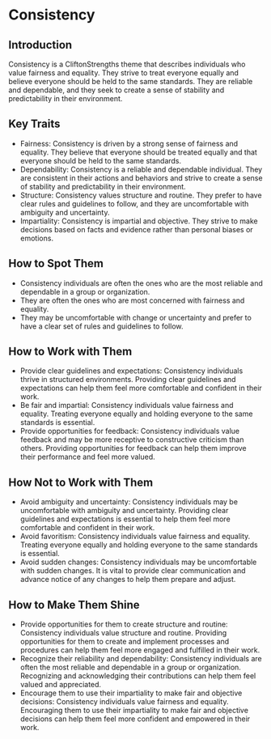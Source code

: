 # Consistency

## Introduction

Consistency is a CliftonStrengths theme that describes individuals who value fairness and equality. They strive to treat everyone equally and believe everyone should be held to the same standards. They are reliable and dependable, and they seek to create a sense of stability and predictability in their environment.

## Key Traits

- Fairness: Consistency is driven by a strong sense of fairness and equality. They believe that everyone should be treated equally and that everyone should be held to the same standards.
- Dependability: Consistency is a reliable and dependable individual. They are consistent in their actions and behaviors and strive to create a sense of stability and predictability in their environment.
- Structure: Consistency values structure and routine. They prefer to have clear rules and guidelines to follow, and they are uncomfortable with ambiguity and uncertainty.
- Impartiality: Consistency is impartial and objective. They strive to make decisions based on facts and evidence rather than personal biases or emotions.

## How to Spot Them

- Consistency individuals are often the ones who are the most reliable and dependable in a group or organization.
- They are often the ones who are most concerned with fairness and equality.
- They may be uncomfortable with change or uncertainty and prefer to have a clear set of rules and guidelines to follow.

## How to Work with Them

- Provide clear guidelines and expectations: Consistency individuals thrive in structured environments. Providing clear guidelines and expectations can help them feel more comfortable and confident in their work.
- Be fair and impartial: Consistency individuals value fairness and equality. Treating everyone equally and holding everyone to the same standards is essential.
- Provide opportunities for feedback: Consistency individuals value feedback and may be more receptive to constructive criticism than others. Providing opportunities for feedback can help them improve their performance and feel more valued.

## How Not to Work with Them

- Avoid ambiguity and uncertainty: Consistency individuals may be uncomfortable with ambiguity and uncertainty. Providing clear guidelines and expectations is essential to help them feel more comfortable and confident in their work.
- Avoid favoritism: Consistency individuals value fairness and equality. Treating everyone equally and holding everyone to the same standards is essential.
- Avoid sudden changes: Consistency individuals may be uncomfortable with sudden changes. It is vital to provide clear communication and advance notice of any changes to help them prepare and adjust.

## How to Make Them Shine

- Provide opportunities for them to create structure and routine: Consistency individuals value structure and routine. Providing opportunities for them to create and implement processes and procedures can help them feel more engaged and fulfilled in their work.
- Recognize their reliability and dependability: Consistency individuals are often the most reliable and dependable in a group or organization. Recognizing and acknowledging their contributions can help them feel valued and appreciated.
- Encourage them to use their impartiality to make fair and objective decisions: Consistency individuals value fairness and equality. Encouraging them to use their impartiality to make fair and objective decisions can help them feel more confident and empowered in their work.
